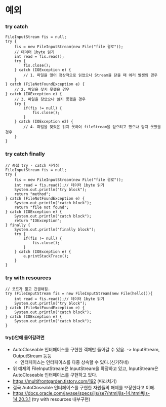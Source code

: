 # 예외

### try catch
    
    FileInputStream fis = null;
    try {
        fis = new FileInputStream(new File("file 경로"));
        // 데이터 1byte 읽기
        int read = fis.read();
        try {
            fis.close();
        } catch (IOException e) {
            // 1. 파일을 열어 정상적으로 읽었으나 Stream을 닫을 때 에러 발생의 경우
        }
    } catch (FileNotFoundException e) {
        // 2. 파일을 찾지 못했을 경우
    } catch (IOException e) {
        // 3. 파일을 찾았으나 읽지 못했을 경우
        try {
            if(fis != null) {
                fis.close();
            }
        } catch (IOException e2) {
            // 4. 파일을 찾았은 읽지 못하여 fileStream을 닫으려고 했으나 닫지 못했을 경우
        }
    }

### try catch finally
    // 중첩 try - catch 사라짐
    FileInputStream fis = null;
    try {
        fis = new FileInputStream(new File("file 경로"));
        int read = fis.read();// 데이터 1byte 읽기
        System.out.println("try block");
        return "method";
    } catch (FileNotFoundException e) {
        System.out.println("catch block");
        return "file not found";
    } catch (IOException e) {
        System.out.println("catch block"); 
        return "IOException";
    } finally {
        System.out.println("finally block");
        try {
            if(fis != null) {
                fis.close();
            }
        } catch (IOException e) {
            e.printStackTrace();
        }
    }

### try with resources
    // 코드가 짧고 간결해짐.
    try (FileInputStream fis = new FileInputStream(new File(hello))){
        int read = fis.read();// 데이터 1byte 읽기
        System.out.println("try block");
    } catch (FileNotFoundException e) {
        System.out.println("catch block");
    } catch (IOException e) {
        System.out.println("catch block");
    }
    
#### try()안에 들어갈려면
- AutoCloseable 인터페이스를 구현한 객체만 들어갈 수 있음. -> InputStream, OutputStream 등등
   - 인터페이스는 인터페이스를 다중 상속할 수 있다.(신기하네)
- 위 예제의 FileInputStream은 InputStream을 확장하고 있고, InputStream은 AutoCloseable 인터페이스를 구현하고 있다.
- https://multifrontgarden.tistory.com/192 (따라치기)
- 결국 AutoCloseable 인터페이스를 구현한 자원들의 해제를 보장한다고 이해. 
- https://docs.oracle.com/javase/specs/jls/se7/html/jls-14.html#jls-14.20.3.1 (try with resources 내부구현)
